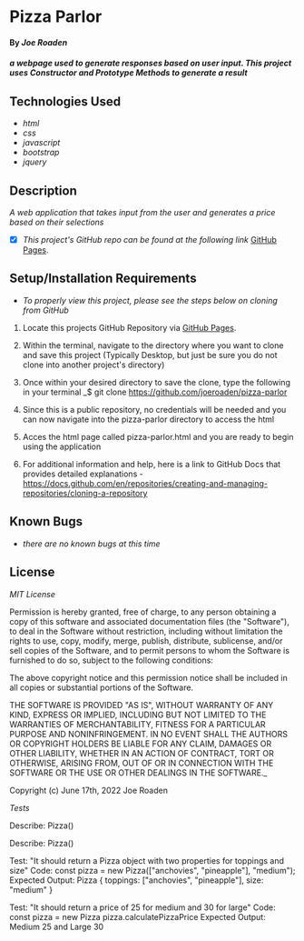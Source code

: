 # Pizza Parlor

#### By _**Joe Roaden**_

#### _a webpage used to generate responses based on user input.  This project uses Constructor and Prototype Methods to generate a result_

## Technologies Used

* _html_
* _css_
* _javascript_
* _bootstrap_
* _jquery_



## Description

_A web application that takes input from the user and generates a price based on their selections_

- [x] _This project's GitHub repo can be found at the following link_ [GitHub Pages](https://github.com/joeroaden/pizza-parlor).  


## Setup/Installation Requirements

* _To properly view this project, please see the steps below on cloning from GitHub_

1. Locate this projects GitHub Repository via [GitHub Pages](https://github.com/joeroaden/pizza-parlor).  

2. Within the terminal, navigate to the directory where you want to clone and save this project (Typically Desktop, but just be sure you do not clone into another project's directory)

3. Once within your desired directory to save the clone, type the following in your terminal
_$ git clone https://github.com/joeroaden/pizza-parlor

4. Since this is a public repository, no credentials will be needed and you can now navigate into the pizza-parlor directory to access the html

5. Acces the html page called pizza-parlor.html and you are ready to begin using the application

6. For additional information and help, here is a link to GitHub Docs that provides detailed explanations - https://docs.github.com/en/repositories/creating-and-managing-repositories/cloning-a-repository


## Known Bugs

* _there are no known bugs at this time_


## License

_MIT License_



Permission is hereby granted, free of charge, to any person obtaining a copy
of this software and associated documentation files (the "Software"), to deal
in the Software without restriction, including without limitation the rights
to use, copy, modify, merge, publish, distribute, sublicense, and/or sell
copies of the Software, and to permit persons to whom the Software is
furnished to do so, subject to the following conditions:

The above copyright notice and this permission notice shall be included in all
copies or substantial portions of the Software.

THE SOFTWARE IS PROVIDED "AS IS", WITHOUT WARRANTY OF ANY KIND, EXPRESS OR
IMPLIED, INCLUDING BUT NOT LIMITED TO THE WARRANTIES OF MERCHANTABILITY,
FITNESS FOR A PARTICULAR PURPOSE AND NONINFRINGEMENT. IN NO EVENT SHALL THE
AUTHORS OR COPYRIGHT HOLDERS BE LIABLE FOR ANY CLAIM, DAMAGES OR OTHER
LIABILITY, WHETHER IN AN ACTION OF CONTRACT, TORT OR OTHERWISE, ARISING FROM,
OUT OF OR IN CONNECTION WITH THE SOFTWARE OR THE USE OR OTHER DEALINGS IN THE
SOFTWARE._

Copyright (c) June 17th, 2022 Joe Roaden

_Tests_

Describe: Pizza()

Describe: Pizza()

Test: "It should return a Pizza object with two properties for toppings and size"
Code: const pizza = new Pizza(["anchovies", "pineapple"], "medium");
Expected Output: Pizza { toppings: ["anchovies", "pineapple"], size: "medium" }


Test: "It should return a price of 25 for medium and 30 for large"
Code: const pizza = new Pizza
      pizza.calculatePizzaPrice
Expected Output: Medium 25 and Large 30